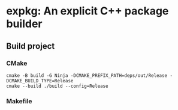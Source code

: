# expkg: An explicit C++ package builder

## Build project

### CMake

```
cmake -B build -G Ninja -DCMAKE_PREFIX_PATH=deps/out/Release -DCMAKE_BUILD_TYPE=Release
cmake --build ./build --config=Release
```

### Makefile
